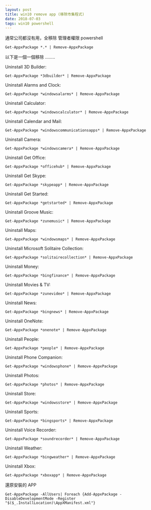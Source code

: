 ```yaml
---
layout: post
title: win10 remove app (移除市集程式)
date: 2018-07-03
tags: win10 powershell
---
```


通常公司都沒有用，全移除
管理者權限 powershell 

```
Get-AppxPackage *.* | Remove-AppxPackage
```

以下是一個一個移除 ........

Uninstall 3D Builder:
```
Get-AppxPackage *3dbuilder* | Remove-AppxPackage
```

Uninstall Alarms and Clock:
```
Get-AppxPackage *windowsalarms* | Remove-AppxPackage
```
Uninstall Calculator:
```
Get-AppxPackage *windowscalculator* | Remove-AppxPackage
```
Uninstall Calendar and Mail:
```
Get-AppxPackage *windowscommunicationsapps* | Remove-AppxPackage
```
Uninstall Camera:
```
Get-AppxPackage *windowscamera* | Remove-AppxPackage
```

Uninstall Get Office:
```
Get-AppxPackage *officehub* | Remove-AppxPackage
```

Uninstall Get Skype:
```
Get-AppxPackage *skypeapp* | Remove-AppxPackage
```

Uninstall Get Started:
```
Get-AppxPackage *getstarted* | Remove-AppxPackage
```

Uninstall Groove Music:
```
Get-AppxPackage *zunemusic* | Remove-AppxPackage
```

Uninstall Maps:
```
Get-AppxPackage *windowsmaps* | Remove-AppxPackage
```

Uninstall Microsoft Solitaire Collection:
```
Get-AppxPackage *solitairecollection* | Remove-AppxPackage
```

Uninstall Money:
```
Get-AppxPackage *bingfinance* | Remove-AppxPackage
```

Uninstall Movies & TV:

```
Get-AppxPackage *zunevideo* | Remove-AppxPackage
```

Uninstall News:
```
Get-AppxPackage *bingnews* | Remove-AppxPackage
```

Uninstall OneNote:
```
Get-AppxPackage *onenote* | Remove-AppxPackage
```

Uninstall People:
```
Get-AppxPackage *people* | Remove-AppxPackage
```

Uninstall Phone Companion:
```
Get-AppxPackage *windowsphone* | Remove-AppxPackage
```

Uninstall Photos:
```
Get-AppxPackage *photos* | Remove-AppxPackage
```

Uninstall Store:
```
Get-AppxPackage *windowsstore* | Remove-AppxPackage
```

Uninstall Sports:
```
Get-AppxPackage *bingsports* | Remove-AppxPackage
```

Uninstall Voice Recorder:
```
Get-AppxPackage *soundrecorder* | Remove-AppxPackage
```

Uninstall Weather:
```
Get-AppxPackage *bingweather* | Remove-AppxPackage
```

Uninstall Xbox:
```
Get-AppxPackage *xboxapp* | Remove-AppxPackage
```

還原安裝的  APP
```
Get-AppxPackage -AllUsers| Foreach {Add-AppxPackage -DisableDevelopmentMode -Register "$($_.InstallLocation)\AppXManifest.xml"}
```
